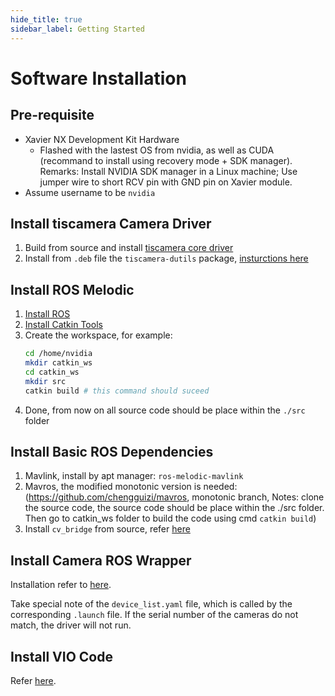 ```yaml
---
hide_title: true
sidebar_label: Getting Started
---
```


# Software Installation

## Pre-requisite
- Xavier NX Development Kit Hardware
  - Flashed with the lastest OS from nvidia, as well as CUDA (recommand to install using recovery mode + SDK manager). Remarks: Install NVIDIA SDK manager in a Linux machine; Use jumper wire to short RCV pin with GND pin on Xavier module.
- Assume username to be `nvidia`

## Install tiscamera Camera Driver
1. Build from source and install [tiscamera core driver](/hardware/cameras/tiscamera-install.md#build-tiscamera-from-source)
2. Install from `.deb` file the `tiscamera-dutils` package, [insturctions here](/hardware/cameras/tiscamera-install.md#step-23-install-tiscamera-dutils)

## Install ROS Melodic

1. [Install ROS](/linux/ros/installation.md)
2. [Install Catkin Tools](/linux/ros/using-catkin-build.md)
3. Create the workspace, for example:
    ```bash
    cd /home/nvidia
    mkdir catkin_ws
    cd catkin_ws
    mkdir src
    catkin build # this command should suceed
    ```
4. Done, from now on all source code should be place within the `./src` folder

## Install Basic ROS Dependencies

1. Mavlink, install by apt manager: `ros-melodic-mavlink`
2. Mavros, the modified monotonic version is needed: (https://github.com/chengguizi/mavros, monotonic branch, Notes: clone the source code, the source code should be place within the ./src folder. Then go to catkin_ws folder to build the code using cmd `catkin build`)
3. Install `cv_bridge` from source, refer [here](/docs/linux/ros/cv-bridge)


## Install Camera ROS Wrapper

Installation refer to [here](/hardware/cameras/tiscamera-install.md#step-33-integrating-with-ros-tiscamera_ros).

Take special note of the `device_list.yaml` file, which is called by the corresponding `.launch` file. If the serial number of the cameras do not match, the driver will not run.

## Install VIO Code

Refer [here](/research/vio/basalt-overview.md#basalt-main-code).

